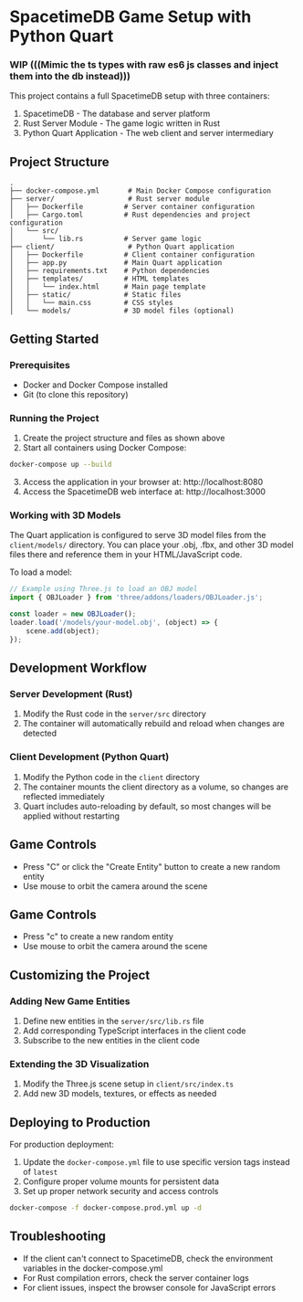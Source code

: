 # SpacetimeDB Game Setup with Python Quart

### WIP (((Mimic the ts types with raw es6 js classes and inject them into the db instead)))

This project contains a full SpacetimeDB setup with three containers:
1. SpacetimeDB - The database and server platform
2. Rust Server Module - The game logic written in Rust
3. Python Quart Application - The web client and server intermediary

## Project Structure

```
.
├── docker-compose.yml       # Main Docker Compose configuration
├── server/                  # Rust server module
│   ├── Dockerfile          # Server container configuration 
│   ├── Cargo.toml          # Rust dependencies and project configuration
│   └── src/
│       └── lib.rs          # Server game logic
├── client/                  # Python Quart application
│   ├── Dockerfile          # Client container configuration
│   ├── app.py              # Main Quart application
│   ├── requirements.txt    # Python dependencies
│   ├── templates/          # HTML templates
│   │   └── index.html      # Main page template
│   ├── static/             # Static files
│   │   └── main.css        # CSS styles
│   └── models/             # 3D model files (optional)
```

## Getting Started

### Prerequisites

- Docker and Docker Compose installed
- Git (to clone this repository)

### Running the Project

1. Create the project structure and files as shown above
2. Start all containers using Docker Compose:

```bash
docker-compose up --build
```

3. Access the application in your browser at: http://localhost:8080
4. Access the SpacetimeDB web interface at: http://localhost:3000

### Working with 3D Models

The Quart application is configured to serve 3D model files from the `client/models/` directory. You can place your .obj, .fbx, and other 3D model files there and reference them in your HTML/JavaScript code.

To load a model:

```javascript
// Example using Three.js to load an OBJ model
import { OBJLoader } from 'three/addons/loaders/OBJLoader.js';

const loader = new OBJLoader();
loader.load('/models/your-model.obj', (object) => {
    scene.add(object);
});
```

## Development Workflow

### Server Development (Rust)

1. Modify the Rust code in the `server/src` directory
2. The container will automatically rebuild and reload when changes are detected

### Client Development (Python Quart)

1. Modify the Python code in the `client` directory
2. The container mounts the client directory as a volume, so changes are reflected immediately
3. Quart includes auto-reloading by default, so most changes will be applied without restarting

## Game Controls

- Press "C" or click the "Create Entity" button to create a new random entity
- Use mouse to orbit the camera around the scene

## Game Controls

- Press "c" to create a new random entity
- Use mouse to orbit the camera around the scene

## Customizing the Project

### Adding New Game Entities

1. Define new entities in the `server/src/lib.rs` file
2. Add corresponding TypeScript interfaces in the client code
3. Subscribe to the new entities in the client code

### Extending the 3D Visualization

1. Modify the Three.js scene setup in `client/src/index.ts`
2. Add new 3D models, textures, or effects as needed

## Deploying to Production

For production deployment:

1. Update the `docker-compose.yml` file to use specific version tags instead of `latest`
2. Configure proper volume mounts for persistent data
3. Set up proper network security and access controls

```bash
docker-compose -f docker-compose.prod.yml up -d
```

## Troubleshooting

- If the client can't connect to SpacetimeDB, check the environment variables in the docker-compose.yml
- For Rust compilation errors, check the server container logs
- For client issues, inspect the browser console for JavaScript errors
